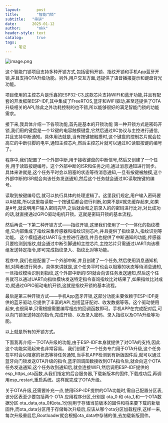 ```yaml
---
layout:       post
title:        "智能门锁"
subtitle:   "串讲"
date:       2025-01-12 
author:       "mkk"
header-style: text
catalog:      true
tags:
    - 笔记
---
```


![image.png](https://image.kaikun.top/file/1736605783782_image.png)

这个智能门锁项目支持多种开锁方式,包括密码开锁、指纹开锁和手机App蓝牙开锁,并且支持OTA升级功能。另外,用户交互方面,还提供了语音播报提示和键盘背光功能。

项目使用的主控芯片是乐鑫的ESP32-C3,这款芯片支持WIFI和蓝牙功能,并且有配套的开发框架ESP-IDF,其中集成了FreeRTOS,蓝牙和WIFI驱动,甚至还提供了OTA升级相关的API,除此之外功耗控制的也不错,所以能够很好的满足智能门锁的功能需求。

接下来,我具体介绍一下各项功能,首先是基本的开锁功能
第一种开锁方式是密码开锁,我们用的键盘是一个12键的电容触摸键盘,它然后通过IIC协议与主控进行通信,并且支持中断通知。具体用法就是,当有按键被触摸时,这个键盘的控制芯片就会拉高它的中断引脚的电平,通知主控芯片,然后主控芯片就可以通过IIC读取按键的编号了。

程序中,我们配置了一个外部中断,用于接收键盘的中断信号,然后又创建了一个任务,用于读取按键编号。这个外部中断的ISR和任务之间,通过消息通知进行同步。具体来讲就是,这个任务平时会以阻塞的状态等待消息通知,一旦有按键被触摸,这个外部中断的ISR就会向该任务发送通知,然后这个任务就会通过IIC读取按键的编号。

读取到按键编号后,就可以执行具体的处理逻辑了。这里我们规定,用户输入密码要以#结尾,所以这里每读取一个按键后都会进行判断,如果不是#就先缓存起来,如果是#号,就说明用户输入密码完毕,之后就会和之前录入的的密码进行比对,对比成功的话,就直接通过GPIO驱动电机开锁。这就是密码开锁的基本流程。

然后再说一下第二种开锁方式——指纹开锁,这里我们使用了一个一体化的指纹模组,它内部集成了指纹采集传感器和指纹识别芯片,并且提供了指纹录入,指纹识别等功能。
这个模组通过UART与主控进行通信,并且也提供了中断通知的功能,传感器只要检测到指纹,就会通过中断引脚通知主控芯片,主控芯片只需通过UART向该模组发送特定指令,即可完成指纹录入、指纹比对等功能。

程序中,我们也是配置了一个外部中断,并且创建了一个任务,然后使用消息通知机制,对两者进行同步。具体来讲就是,这个任务平时也会以阻塞的状态等待消息通知,一旦指纹模块识别到指纹,这个外部中断的ISR就会向该任务发送通知,然后这个任务就可以通过UART向指纹模块发送特定指令查询指纹比对结果了,如果指纹比对成功,就通过GPIO驱动电机开锁,这就是指纹开锁的基本流程。

最后是第三种开锁方式——手机App蓝牙开锁,这部分功能主要依赖于ESP-IDF提供的蓝牙驱动,它提供了丰富的API,包括蓝牙配对、收发数据等等。这个驱动使用起来,也很简单,只需根据需要编写相应的回调函数即可。手机APP在完成配对后,可以向门锁发送特定的指令,完成开锁、以及录入密码、录入指纹以及OTA升级等功能。

以上就是所有的开锁方式。

下面我再介绍一下OTA升级的功能,由于ESP-IDF本身就提供了对OTA的支持,因此这个功能实现起来也非常容易。
我们创建了一个任务专门用于OTA升级,这个任务在平时会以阻塞的状态等待任务通知,当手机APP检测到有新版固件后,就可以通过蓝牙向门锁发送OTA升级的指令,蓝牙回调函数接收到OTA指令后,就会向这个OTA任务发送通知,这个任务收到通知后,就会连接WIFI,然后调用ESP-IDF提供的esp_https_ota函数,从我们指定的后台服务器,下载新版本的固件,下载成功后,再调用esp_restart,重启系统。这样就完成了OTA升级。

关于OTA升级,还需要补充一点,使用ESP-IDF提供的OTA功能时,需自己配置分区表,该分区表至少要包括两个 OTA 应用程序分区,分别是 ota_0 和 ota_1,和一个OTA数据分区 ota_data,ota_0和ota_1分别用于存储当前版本的固件和将来要下载的新版固件,而ota_data分区用于存储每次升级后,应该从哪个ota分区加载程序,这样一来,每次升级重启后,Bootloader就会根据ota_data中存储的值,去加载新版固件。



